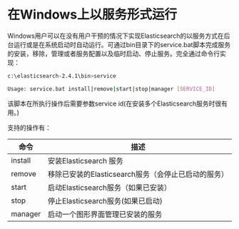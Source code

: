 # 在Windows上以服务形式运行

Windows用户可以在没有用户干预的情况下实现Elasticsearch的以服务方式在后台运行或是在系统启动时自动运行。可通过bin目录下的service.bat脚本完成服务的安装，移除，管理或者服务配置以及临时启动、停止服务。完全通过命令行实现：

```bash
c:\elasticsearch-2.4.1\bin>service

Usage: service.bat install|remove|start|stop|manager [SERVICE_ID]
```

该脚本在所执行操作后需要参数service id\(在安装多个Elasticsearch服务时很有用。\)

支持的操作有：

| 命令 | 描述 |
| --- | --- |
|  install | 安装Elasticsearch 服务  |
|remove|移除已安装的Elasticsearch服务（会停止已启动的服务）|
|start|启动Elasticsearch服务（如果已安装）|
|stop|停止Elasticsearch服务(如果已启动)|
|manager|启动一个图形界面管理已安装的服务|



